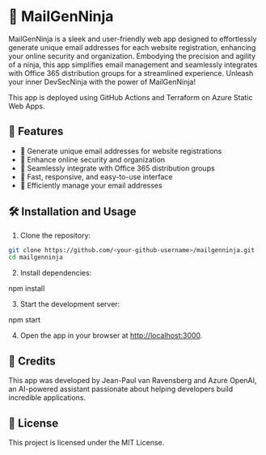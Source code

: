# 💌 MailGenNinja  
  
MailGenNinja is a sleek and user-friendly web app designed to effortlessly generate unique email addresses for each website registration, enhancing your online security and organization. Embodying the precision and agility of a ninja, this app simplifies email management and seamlessly integrates with Office 365 distribution groups for a streamlined experience. Unleash your inner DevSecNinja with the power of MailGenNinja!  
  
This app is deployed using GitHub Actions and Terraform on Azure Static Web Apps.  
  
## 🌟 Features  
  
- 📧 Generate unique email addresses for website registrations  
- 🔐 Enhance online security and organization  
- 🔄 Seamlessly integrate with Office 365 distribution groups  
- 🚀 Fast, responsive, and easy-to-use interface  
- 📂 Efficiently manage your email addresses  

## 🛠️ Installation and Usage  
  
1. Clone the repository:  

```bash  
git clone https://github.com/<your-github-username>/mailgenninja.git  
cd mailgenninja  
```

2. Install dependencies:

npm install  

3. Start the development server:

npm start  

4. Open the app in your browser at <http://localhost:3000>.

## 🙌 Credits

This app was developed by Jean-Paul van Ravensberg and Azure OpenAI, an AI-powered assistant passionate about helping developers build incredible applications.

## 📄 License

This project is licensed under the MIT License.
